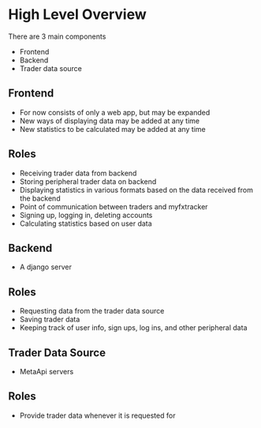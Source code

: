 # High Level Overview
There are 3 main components

*   Frontend
*   Backend
*   Trader data source

## Frontend
-   For now consists of only a web app, but may be expanded
-   New ways of displaying data may be added at any time
-   New statistics to be calculated may be added at any time

Roles
-----
*   Receiving trader data from backend
*   Storing peripheral trader data on backend
*   Displaying statistics in various formats based on the data received from the backend
*   Point of communication between traders and myfxtracker
*   Signing up, logging in, deleting accounts
*   Calculating statistics based on user data

## Backend
-   A django server

Roles
-----
*   Requesting data from the trader data source
*   Saving trader data
*   Keeping track of user info, sign ups, log ins, and other peripheral data


## Trader Data Source
-   MetaApi servers

Roles
-----
*   Provide trader data whenever it is requested for
